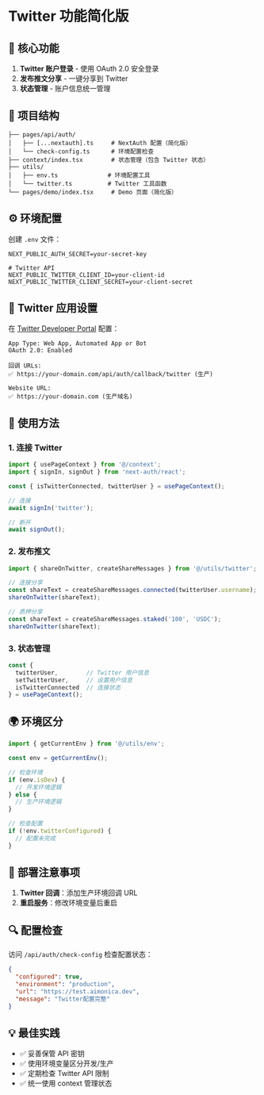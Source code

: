 # Twitter 功能简化版

## 🎯 核心功能

1. **Twitter 账户登录** - 使用 OAuth 2.0 安全登录
2. **发布推文分享** - 一键分享到 Twitter
3. **状态管理** - 账户信息统一管理

## 📁 项目结构

```
├── pages/api/auth/
│   ├── [...nextauth].ts     # NextAuth 配置（简化版）
│   └── check-config.ts      # 环境配置检查
├── context/index.tsx        # 状态管理（包含 Twitter 状态）
├── utils/
│   ├── env.ts              # 环境配置工具
│   └── twitter.ts          # Twitter 工具函数
└── pages/demo/index.tsx     # Demo 页面（简化版）
```

## ⚙️ 环境配置

创建 `.env` 文件：

```env
NEXT_PUBLIC_AUTH_SECRET=your-secret-key

# Twitter API
NEXT_PUBLIC_TWITTER_CLIENT_ID=your-client-id
NEXT_PUBLIC_TWITTER_CLIENT_SECRET=your-client-secret
```

## 🔧 Twitter 应用设置

在 [Twitter Developer Portal](https://developer.twitter.com/en/portal/dashboard) 配置：

```
App Type: Web App, Automated App or Bot
OAuth 2.0: Enabled

回调 URLs:
✅ https://your-domain.com/api/auth/callback/twitter (生产)

Website URL:
✅ https://your-domain.com (生产域名)
```

## 🎨 使用方法

### 1. 连接 Twitter

```typescript
import { usePageContext } from '@/context';
import { signIn, signOut } from 'next-auth/react';

const { isTwitterConnected, twitterUser } = usePageContext();

// 连接
await signIn('twitter');

// 断开
await signOut();
```

### 2. 发布推文

```typescript
import { shareOnTwitter, createShareMessages } from '@/utils/twitter';

// 连接分享
const shareText = createShareMessages.connected(twitterUser.username);
shareOnTwitter(shareText);

// 质押分享
const shareText = createShareMessages.staked('100', 'USDC');
shareOnTwitter(shareText);
```

### 3. 状态管理

```typescript
const {
  twitterUser,        // Twitter 用户信息
  setTwitterUser,     // 设置用户信息
  isTwitterConnected  // 连接状态
} = usePageContext();
```

## 🌍 环境区分

```typescript
import { getCurrentEnv } from '@/utils/env';

const env = getCurrentEnv();

// 检查环境
if (env.isDev) {
  // 开发环境逻辑
} else {
  // 生产环境逻辑
}

// 检查配置
if (!env.twitterConfigured) {
  // 配置未完成
}
```

## 🚀 部署注意事项

1. **Twitter 回调**：添加生产环境回调 URL
2. **重启服务**：修改环境变量后重启

## 🔍 配置检查

访问 `/api/auth/check-config` 检查配置状态：

```json
{
  "configured": true,
  "environment": "production",
  "url": "https://test.aimonica.dev",
  "message": "Twitter配置完整"
}
```

## 💡 最佳实践

- ✅ 妥善保管 API 密钥
- ✅ 使用环境变量区分开发/生产
- ✅ 定期检查 Twitter API 限制
- ✅ 统一使用 context 管理状态 